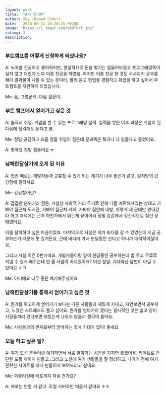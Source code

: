 ```yaml
---
layout: post
title:  "A씨 인터뷰"
author: Sky (Nomad Coder)
date:   2020-08-31 20:20:35 +0200
image: "https://i.imgur.com/VA0Terf.jpg"
rating: 3
description: 
---
```

### 부트캠프를 어떻게 신청하게 되셨나용?

A: 노어를 전공하고 좋아하지만, 현실적으로 돈을 벌기는 힘들어보였고 프로그래밍쪽이 싫지 않고 재밌게 느껴 이중 전공을 하였음. 하지만 이중 전공 한 것도 석사까지 공부를 해야 결과물이 나올 수 있는 분야라, 빨리 듣고 현업을 경험하고 취업을 하고 싶어서 부트캠프를 지원하게 되었습니다.

Me: 음, 그렇군요..다음 질문이..

### 부트 캠프에서 얻어가고 싶은 것

A: 솔직히 취업..취업을 할 수 있는 프로그래밍 실력. 실력을 쌓은 이후 과정은 취업이 된 다음에 생각해도 된다고 봄.

Me: 정말 공감하고 요즘 정말 취업이 힘든데 문과쪽은 특히나 더 힘들다고 들었어요..

A: 맞아요 정말 힘들어요 ㅠ

### 남해한달살기에 오게 된 이유

A: 첫번 째로는 개발자들과 교류할 수 있게 되는 계기가 너무 좋은거 같고, 윗지방의 갑갑함에 질려서요.

Me: 갑갑함이란?..

A: 갑갑한 분위기라 함은, 사실상 사회적 거리 두기로 인해 다들 예민해져있는 상태고 가봐야 집근처 도서관, 가봐야 집근처 카페, 가봐야 집안에 내방, 이렇게 세 군데만 왔다갔다 하고 저녁에는 근처 하천가에서 뛰는게 끝이어서 정말 갑갑해서 정신적으로 질린 상태였어요.

이를 탈피하고 싶은 마음이었죠. 마지막으로 사실은 제가 바다를 갈 수 있었는데 지금 공부하는거 때문에 못 갔거든요, 근데 바다에 가서 한달동안 산다고 하니까 매력적이잖아요,

그리고 사실 이건 0번지에요. 개발자들이랑 같이 한달동안 공부하는데 밥 주고 무료로 지낼 수 있게 해주는데 안 올 사람이 어디있어요? 이건 정말..기대하신 답변이 아닐 수 있어요 ㅎㅋ

Me: 아니에요 너무 좋은 얘기해주셨어요

### 남해한달살기를 통해서 얻어가고 싶은 것

A: 뭔가를 확고하게 얻어가기 보다는 다른 사람들과 재밌게 지내고, 자연보면서 공부하고, 느꼈던 스트레스도 풀고 싶어요. 뭔가를 얻어가야 겠다는 필사적인 것은 없고 같이 사람들끼리 있다보면 재밌는게 나오지 않을까 생각이 들어요.

Me: 사람들과의 관계로부터 얻어지는 것에 기대가 있다! 좋네요

### 오늘 하고 싶은 일?

A: 여기 오신 분들이랑 얘기하면서 서로 알아가는 시간을 가지면 좋겠어용. 리액트로 간단한 포폴 페이지 만들고..그리고 노션에 여기 생활들을 잘 정리하고, 나가기 전에 여기 관련한 사이트를 하나 만들어서 보여드리고 싶네요.

Me: 퍼블리싱에 배포까지 하실 건가요?

A: 배포는 안할 거 같고..로컬 서버로만 띄울거 같아요 ㅎㅎ
